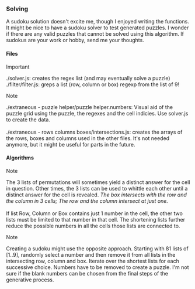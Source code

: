 ### Solving
A sudoku solution doesn't excite me, though I enjoyed writing the functions. It might be nice to have a sudoku solver to test generated puzzles. I wonder if there are any valid puzzles that cannot be solved using this algorithm. If sudokus are your work or hobby, send me your thoughts.

#### Files

> [!IMPORTANT]
> ./solver.js: creates the regex list (and may eventually solve a puzzle) <br />
> ./filter/filter.js: greps a list (row, column or box) regexp from the list of 9!

> [!NOTE]
> ./extraneous - puzzle helper/puzzle helper.numbers: Visual aid of the puzzle grid using the puzzle, the regexes and the cell indicies. Use solver.js to create the data.
<br /><br />
> ./extraneous - rows columns boxes/intersections.js: creates the arrays of the rows, boxes and columns used in the other files. It's not needed anymore, but it might be useful for parts in the future.

#### Algorithms

> [!NOTE]
> The 3 lists of permutations will sometimes yield a distinct answer for the cell in question. Other times, the 3 lists can be used to whittle each other until a distinct answer for the cell is revealed. *The box intersects with the row and the column in 3 cells; The row and the column intersect at just one.*
> <br /><br/>
> If list Row, Column or Box contains just 1 number in the cell, the other two lists must be limited to that number in that cell. The shortening lists further reduce the possible numbers in all the cells those lists are connected to.

> [!NOTE]
> Creating a sudoku might use the opposite approach. Starting with 81 lists of [1..9], randomly select a number and then remove it from all lists in the intersecting row, column and box. Iterate over the shortest lists for each successive choice. Numbers have to be removed to create a puzzle. I'm not sure if the blank numbers can be chosen from the final steps of the generative process.